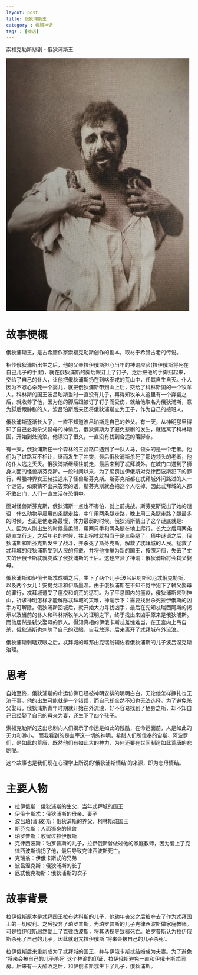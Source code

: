 ```yaml
---
layout: post
title: 俄狄浦斯王
category : 希腊神话
tags : [神话]
---
```


索福克勒斯悲剧 - 俄狄浦斯王

![](/images/posts/geek_mythology/edipus.png)

# 故事梗概

俄狄浦斯王，是古希腊作家索福克勒斯创作的剧本，取材于希腊古老的传说。

相传俄狄浦斯出生之后，他的父亲拉伊俄斯担心当年的神谕应验(拉伊俄斯将死在自己儿子的手里)，就在俄狄浦斯的脚后跟订上了钉子，之后把他的手脚捆起来，交给了自己的仆人，让他把俄狄浦斯扔在到咯泰戎的荒山中，任其自生自灭。仆人因为不忍心杀死一个婴儿，就把俄狄浦斯带到山上后，交给了科林斯国的一个牧羊人。科林斯的国王波吕珀斯当时一直没有儿子，再得知牧羊人这里有一个弃婴之后，就收养了他，因为他的脚后跟被订了钉子而受伤，就给他取名为俄狄浦斯，意为脚后跟肿胀的人。波吕珀斯后来还将俄狄浦斯立为王子，作为自己的接班人。

俄狄浦斯逐渐长大了，一直不知道波吕珀斯是自己的养父。有一天，从神明那里得知了自己必将杀父娶母的神谕后，俄狄浦斯为了避免悲剧的发生，就远离了科林斯国，开始到处流浪。他漂泊了很久，一直没有找到合适的落脚点。

有一天，俄狄浦斯在一个森林的三岔路口遇到了一队人马，领头的是一个老者。他们为了过路互不相让，继而发生了冲突，最后俄狄浦斯杀死了那边领头的老者，他的仆人逃之夭夭。俄狄浦斯继续往前走，最后来到了忒拜城外。在城门口遇到了狮身人面的怪兽斯芬克斯。一段时间以来，为了惩罚拉伊俄斯对克律西波斯犯下的罪行，希腊神界女王赫拉送来了怪兽斯芬克斯。斯芬克斯都在忒拜城外问路过的人一个谜语，如果猜不出来答案的话，斯芬克斯就会把这个人吃掉，因此忒拜城的人都不敢出门，人们一直生活在恐惧中。

面对怪兽斯芬克斯，俄狄浦斯一点也不害怕，就上前挑战。斯芬克斯说出了她的谜语：什么动物早晨用四条腿走路，中午用两条腿走路，晚上用三条腿走路？腿最多的时候，也正是他走路最慢，体力最弱的时候。俄狄浦斯猜出了这个谜底就是: 人。因为人刚出生的时候最柔弱，用两只手和两条腿在地上爬行，长大之后用两条腿直立行走，之后年老的时候，拄上拐杖就相当于是三条腿了。猜中谜语之后，俄狄浦斯和斯芬克斯发生了战斗，并杀死了斯芬克斯，解救了忒拜城的人民。拯救了忒拜城的俄狄浦斯受到人民的拥戴，并将他推举为新的国王，按照习俗，失去了丈夫的伊俄卡斯忒就变成了俄狄浦斯的王后。这也应验了神谕：俄狄浦斯将会弑父娶母。

俄狄浦斯和伊俄卡斯忒成婚之后，生下了两个儿子:波吕尼刻斯和厄忒俄克勒斯，以及两个女儿：安提戈涅和伊斯墨涅。由于俄狄浦斯在不知不觉中犯下了弑父娶母的罪行，忒拜城遭受了瘟疫和饥荒的惩罚。为了平息国内的瘟疫，俄狄浦斯来到神山，祈求神明怎样才能解除忒拜城的灾难，神谕示下：需要找出杀死拉伊俄斯的凶手方可解除。俄狄浦斯回城后，就开始大力寻找凶手，最后在先知忒瑞西阿斯的揭示以及当前的仆人和科林斯牧羊人的证明之下，终于找出来凶手原来是俄狄浦斯。而他居然是弑父娶母的罪人。得知真相的伊俄卡斯忒羞愧难当，在王宫内上吊自杀，俄狄浦斯也刺瞎了自己的双眼，自我放逐，后来离开了忒拜城在外流浪。

俄狄浦斯刺瞎双眼之后，忒拜城的城邦由克瑞翁辅佐着俄狄浦斯的儿子波吕涅克斯治理。

# 思考

自始至终，俄狄浦斯的命运仿佛已经被神明安排的明明白白，无论他怎样挣扎也无济于事。他的出生可能就是一个错误，而自己却全然不知也无法选择。为了避免杀父娶母，俄狄浦斯青年时期就开始在外流浪，好不容易找到了栖身之所，却不知自己已经娶了自己的母亲为妻，还生下了四个孩子。

索福克勒斯的这出悲剧向人们揭示了命运是如此的残酷，在命运面前，人是如此的无力和渺小。
而我看到的是主宰这一切的神明，希腊人们所信奉的宙斯、阿波罗们，是如此的荒唐，既然他们有如此大的神力，为何还要在世间制造如此荒唐的悲剧呢。

这个故事也是我们现在心理学上所说的‘俄狄浦斯情结’的来源，即为恋母情结。

# 主要人物

* 拉伊俄斯：俄狄浦斯的生父，当年忒拜城的国王
* 伊俄卡斯忒：俄狄浦斯的母亲、妻子
* 波吕珀(音:破)斯：俄狄浦斯的养父，柯林斯城国王
* 斯芬克斯：人面狮身的怪兽
* 珀罗普斯：收留过拉伊俄斯
* 克律西波斯：珀罗普斯的儿子，拉伊俄斯曾做过他的家庭教师，因为爱上了克律西波斯诱拐了他，最后导致克律西波斯死亡。
* 克瑞翁：伊俄卡斯忒的兄弟
* 波吕涅克斯：俄狄浦斯的长子
* 厄忒俄克勒斯：俄狄浦斯的次子

# 故事背景

拉伊俄斯原本是忒拜国王拉布达科斯的儿子，他幼年丧父之后被夺去了作为忒拜国王的一切权利。之后投奔了珀罗普斯，为珀罗普斯的儿子克律西波斯做家庭教师。可是拉伊俄斯居然爱上了克律西波斯，将其诱拐导致器死亡。珀罗普斯认为拉伊俄斯杀死了自己的儿子，因此就诅咒拉伊俄斯 ‘将来会被自己的儿子杀死’。

拉伊俄斯后来重新成为了忒拜城的国王，并与伊俄卡斯忒结婚成为夫妻。为了避免 ‘将来会被自己的儿子杀死’ 这个神谕的印证，拉伊俄斯避免一直和伊俄卡斯忒同房。后来有一天醉酒之后，和伊俄卡斯忒生下了儿子，俄狄浦斯。
